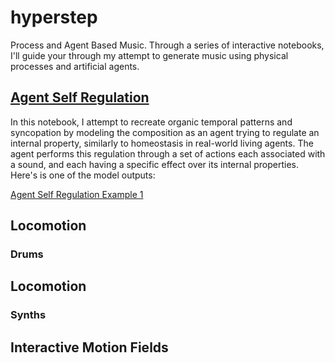 # hyperstep

Process and Agent Based Music.
Through a series of interactive notebooks, I'll guide your through my attempt to generate music using physical processes and artificial agents.
## [Agent Self Regulation](https://github.com/a-sumo/hyperstep/blob/main/agent_self_regulation.ipynb)
  In this notebook, I attempt to recreate organic temporal patterns and syncopation by modeling the composition as an agent trying to regulate an internal property, similarly to homeostasis in real-world living agents. The agent performs this regulation through a set of actions each associated with a sound, and each having a specific effect over its internal properties.
Here's is one of the model outputs:

 [Agent Self Regulation Example 1](https://user-images.githubusercontent.com/75185852/174502800-3452d939-b6da-4998-90c9-3c02c7bb5346.mp4)

## Locomotion 
### Drums

## Locomotion
### Synths

## Interactive Motion Fields
